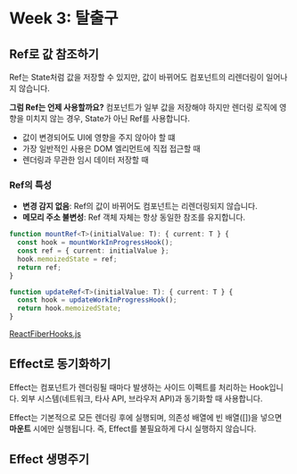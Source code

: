 # Week 3: 탈출구

## Ref로 값 참조하기

Ref는 State처럼 값을 저장할 수 있지만, 값이 바뀌어도 컴포넌트의 리렌더링이 일어나지 않습니다.

**그럼 Ref는 언제 사용할까요?**
컴포넌트가 일부 값을 저장해야 하지만 렌더링 로직에 영향을 미치지 않는 경우, State가 아닌 Ref를 사용합니다.

- 값이 변경되어도 UI에 영향을 주지 않아야 할 떄
- 가장 일반적인 사용은 DOM 엘리먼트에 직접 접근할 때
- 렌더링과 무관한 임시 데이터 저장할 때

### Ref의 특성

- **변경 감지 없음**: Ref의 값이 바뀌어도 컴포넌트는 리렌더링되지 않습니다.
- **메모리 주소 불변성**: Ref 객체 자체는 항상 동일한 참조를 유지합니다.

```ts
function mountRef<T>(initialValue: T): { current: T } {
  const hook = mountWorkInProgressHook();
  const ref = { current: initialValue };
  hook.memoizedState = ref;
  return ref;
}

function updateRef<T>(initialValue: T): { current: T } {
  const hook = updateWorkInProgressHook();
  return hook.memoizedState;
}
```

[ReactFiberHooks.js](https://github.com/facebook/react/blob/main/packages/react-reconciler/src/ReactFiberHooks.js)

## Effect로 동기화하기

Effect는 컴포넌트가 렌더링될 때마다 발생하는 사이드 이펙트를 처리하는 Hook입니다. 외부 시스템(네트워크, 타사 API, 브라우저 API)과 동기화할 때 사용합니다.

Effect는 기본적으로 모든 렌더링 후에 실행되며, 의존성 배열에 빈 배열([])을 넣으면 **마운트** 시에만 실행됩니다. 즉, Effect를 불필요하게 다시 실행하지 않습니다.

## Effect 생명주기
